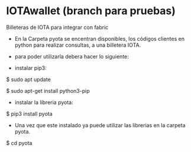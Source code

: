 # IOTAwallet (branch para pruebas)

Billeteras de IOTA para integrar con fabric

- En la Carpeta pyota se encentran disponibles, los códigos clientes en python para realizar consultas, a una billetera
IOTA.

- para poder utilizarla debera hacer lo siguiente:

- instalar pip3:

$ sudo apt update

$ sudo apt-get install python3-pip

- instalar la libreria pyota:

$ pip3 install pyota

- Una vez que este instalado ya puede utilizar las librerias en la carpeta pyota.


$ cd pyota
